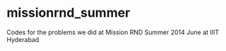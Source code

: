 # missionrnd_summer
Codes for the problems we did at Mission RND Summer 2014 June at IIIT Hyderabad
